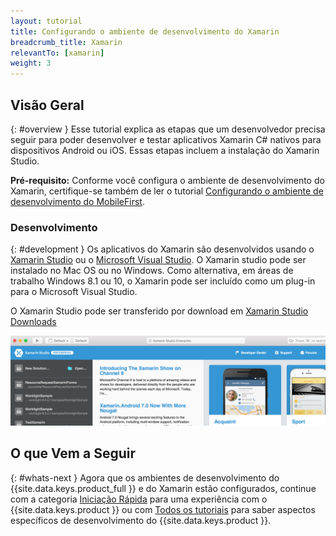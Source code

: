 ```yaml
---
layout: tutorial
title: Configurando o ambiente de desenvolvimento do Xamarin
breadcrumb_title: Xamarin
relevantTo: [xamarin]
weight: 3
---
```

<!-- NLS_CHARSET=UTF-8 -->
## Visão Geral
{: #overview }
Esse tutorial explica as etapas que um desenvolvedor precisa seguir para poder desenvolver e testar aplicativos Xamarin C# nativos para dispositivos Android ou iOS. Essas etapas incluem a instalação do Xamarin Studio.

**Pré-requisito:** Conforme você configura o ambiente de desenvolvimento do Xamarin, certifique-se também de ler o tutorial [Configurando o ambiente de desenvolvimento do MobileFirst](../../development/). 

### Desenvolvimento
{: #development }
Os aplicativos do Xamarin são desenvolvidos usando o [Xamarin Studio](https://www.xamarin.com/studio) ou o [Microsoft Visual Studio](https://www.visualstudio.com/). O Xamarin studio pode ser instalado no Mac OS ou no Windows.  Como
alternativa, em áreas de trabalho Windows 8.1 ou 10, o Xamarin pode ser incluído como um plug-in para o Microsoft Visual Studio.   

O Xamarin Studio pode ser transferido por download em [Xamarin Studio Downloads](https://www.xamarin.com/download)

![Xamarin Studio](xamarin-studio.png)

## O que Vem a Seguir
{: #whats-next }
Agora que os ambientes de desenvolvimento do {{site.data.keys.product_full }} e do Xamarin estão configurados, continue com a categoria [Iniciação Rápida](../../../quick-start/xamarin/) para uma experiência com o {{site.data.keys.product }} ou com [Todos os tutoriais](../../../all-tutorials) para saber aspectos específicos de desenvolvimento do {{site.data.keys.product }}. 
